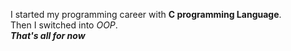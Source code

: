 I started my programming career with **C programming Language**.\
Then I switched into _OOP_.\
__*That's all for now*__
